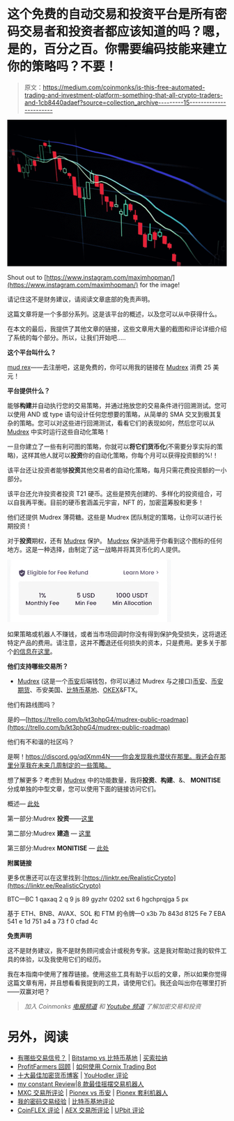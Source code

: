 # 这个免费的自动交易和投资平台是所有密码交易者和投资者都应该知道的吗？嗯，是的，百分之百。你需要编码技能来建立你的策略吗？不要！

> 原文：<https://medium.com/coinmonks/is-this-free-automated-trading-and-investment-platform-something-that-all-crypto-traders-and-1cb8440adaef?source=collection_archive---------15----------------------->

![](img/beef04195ab69a1cfa89af5700bf1b23.png)

Shout out to [https://www.instagram.com/maximhopman/](https://www.instagram.com/maximhopman/) for the image!

请记住这不是财务建议，请阅读文章底部的免责声明。

这篇文章将是一个多部分系列。这是该平台的概述，以及您可以从中获得什么。

在本文的最后，我提供了其他文章的链接，这些文章用大量的截图和评论详细介绍了系统的每个部分。所以，让我们开始吧…..

**这个平台叫什么？**

[mud rex](https://mudrex.com/signup?referral_code=MARK8081)——去注册吧，这是免费的，你可以用我的链接在 [Mudrex](https://mudrex.com/signup?referral_code=MARK8081) 消费 25 美元！

**平台提供什么？**

能够**构建**并自动执行您的交易策略，并通过拖放您的交易条件进行回溯测试。您可以使用 AND 或 type 语句设计任何您想要的策略，从简单的 SMA 交叉到极其复杂的策略。您可以对这些进行回溯测试，看看它们的表现如何，然后您可以从 [Mudrex](https://mudrex.com/signup?referral_code=MARK8081) 中实时运行这些自动化策略！

一旦你建立了一些有利可图的策略，你就可以**将它们货币化**(不需要分享实际的策略)，这样其他人就可以**投资**你的自动化策略，你每个月可以获得投资额的%!！

该平台还让投资者能够**投资**其他交易者的自动化策略，每月只需花费投资额的一小部分。

该平台还允许投资者投资 T21 硬币。这些是预先创建的、多样化的投资组合，可以自我再平衡。目前的硬币套涵盖元宇宙，NFT 的，加密蓝筹股和更多！

他们还提供 Mudrex 薄荷糖。这些是 Mudrex 团队制定的策略，让你可以进行长期投资！

对于**投资**期权，还有 [Mudrex](https://mudrex.com/signup?referral_code=MARK8081) 保护。 [Mudrex](https://mudrex.com/signup?referral_code=MARK8081) 保护适用于你看到这个图标的任何地方。这是一种选择，由制定了这一战略并将其货币化的人提供。

![](img/790e85103f15fd6b3b7ba85b89844d1b.png)

如果策略或机器人不赚钱，或者当市场回调时你没有得到保护免受损失，这将退还特定产品的费用。请注意，这并不**而**退还任何损失的资本，只是费用。更多关于那个[的信息在这里](https://support.mudrex.com/hc/en-us/articles/360041088492-What-is-Mudrex-Protect-)。

**他们支持哪些交易所？**

- [Mudrex](https://mudrex.com/signup?referral_code=MARK8081) (这是一个[币安](https://bit.ly/3OfkcKY)后端钱包，你可以通过 Mudrex 与之接口)[币安](https://bit.ly/3OfkcKY)、[币安期货](https://bit.ly/3OfkcKY)、币安美国、[比特币基地](https://bit.ly/3zKqs9m)、[OKEX](https://bit.ly/3bsZoBf)&FTX。

他们有路线图吗？

是的—[https://trello.com/b/kt3phpG4/mudrex-public-roadmap](https://trello.com/b/kt3phpG4/mudrex-public-roadmap)

他们有不和谐的社区吗？

是啊！https://discord.gg/qdXmm4N——你会发现我也潜伏在那里。我还会在那里分享我在未来几周制定的一些策略。

想了解更多？考虑到 [Mudrex](https://mudrex.com/signup?referral_code=MARK8081) 中的功能数量，我将**投资**、**构建**、&、 **MONITISE** 分成单独的中型文章，您可以使用下面的链接访问它们。

概述— [此处](https://realisticcrypto.medium.com/is-this-free-automated-trading-and-investment-platform-something-that-all-crypto-traders-and-1cb8440adaef)

第一部分:Mudrex **投资**——[这里](https://realisticcrypto.medium.com/fa40c3dcfa75)

第二部分:Mudrex **建造** — [这里](https://realisticcrypto.medium.com/part-2-mudrex-build-ca22a9dcc30a)

第三部分:Mudrex **MONITISE** — [此处](https://realisticcrypto.medium.com/part-3-mudrex-monetise-2575e5d91b28)

**附属链接**

更多优惠还可以在这里找到:[https://linktr.ee/RealisticCrypto](https://linktr.ee/RealisticCrypto)

BTC—BC 1 qaxaq 2 q 9 js 89 gyzhr 0202 sxt 6 hgchprqjga 5 px

基于 ETH、BNB、AVAX、SOL 和 FTM 的令牌—0 x3b 7b 843d 8125 Fe 7 EBA 541 e 1d 751 a4 a 73 f 0 cfad 4c

**免责声明**

这不是财务建议，我不是财务顾问或会计或税务专家。这是我对帮助过我的软件工具的体验，以及我使用它们的经历。

我在本指南中使用了推荐链接。使用这些工具有助于以后的文章，所以如果你觉得这篇文章有用，并且想看看我提到的工具，请使用它们。我还会叫出你在哪里打折——双赢对吧？

> *加入 Coinmonks* [*电报频道*](https://t.me/coincodecap) *和* [*Youtube 频道*](https://www.youtube.com/c/coinmonks/videos) *了解加密交易和投资*

# 另外，阅读

*   [有哪些交易信号？](https://coincodecap.com/trading-signal) | [Bitstamp vs 比特币基地](https://coincodecap.com/bitstamp-coinbase) | [买索拉纳](https://coincodecap.com/buy-solana)
*   [ProfitFarmers 回顾](https://coincodecap.com/profitfarmers-review) | [如何使用 Cornix Trading Bot](https://coincodecap.com/cornix-trading-bot)
*   [十大最佳加密货币博客](https://coincodecap.com/best-cryptocurrency-blogs) | [YouHodler 评论](https://coincodecap.com/youhodler-review)
*   [my constant Review](https://coincodecap.com/myconstant-review)|[8 款最佳摇摆交易机器人](https://coincodecap.com/best-swing-trading-bots)
*   [MXC 交易所评论](/coinmonks/mxc-exchange-review-3af0ec1cba8c) | [Pionex vs 币安](https://coincodecap.com/pionex-vs-binance) | [Pionex 套利机器人](https://coincodecap.com/pionex-arbitrage-bot)
*   [我的密码交易经验](/coinmonks/my-experience-with-crypto-copy-trading-d6feb2ce3ac5) | [比特币基地评论](/coinmonks/coinbase-review-6ef4e0f56064)
*   [CoinFLEX 评论](https://coincodecap.com/coinflex-review) | [AEX 交易所评论](https://coincodecap.com/aex-exchange-review) | [UPbit 评论](https://coincodecap.com/upbit-review)